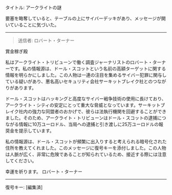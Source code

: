 タイトル: アークライトの謎

要塞を略奪していると、テーブルの上にサイバーデッキがあり、メッセージが開いていることに気づいた。

---

> 送信者: ロバート・ターナー

賞金稼ぎ殿

私はアークライト・トリビューンで働く調査ジャーナリストのロバート・ターナーです。私の情報源は、ドール・スコットという名前の高額ターゲットに関する情報を明らかにしました。この人物は一連の注目を集めるサイバー犯罪に関与している疑いがあり、悪名高いセキュリティ会社サーキットブレイク社とのつながりがあります。

ドール・スコットはハッキングと高度なサイバー戦争技術の使用に長けており、アークライト・シティの安定にとって重大な脅威となっています。サーキットブレイク社内の強力な同盟者のおかげで、彼らは法執行機関を回避することができました。そのため、アークライト・トリビューンはドール・スコットの逮捕につながる情報に10万ユーロドル、当局への逮捕と引き渡しに25万ユーロドルの報奨金を提示しています。

私の情報源は、ドール・スコットが頻繁に出入りすると考えられる暗号化された住所を教えてくれました。このメッセージに復号キーを添付しました。この人物は人脈が広く、非常に危険であることが知られているため、接近する際には注意してください。

幸運を祈ります。
ロバート・ターナー

---

復号キー: [編集済]

